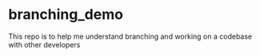 # branching_demo
This repo is to help me understand branching and working on a codebase with other developers